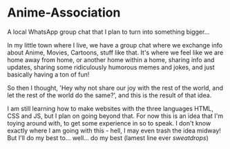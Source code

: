 # Anime-Association
A local WhatsApp group chat that I plan to turn into something bigger...

In my little town where I live, we have a group chat where we exchange info about Anime, Movies, Cartoons, stuff like that. It's where we feel like we are home away from home, or another home within a home, sharing info and updates, sharing some ridiculously humorous memes and jokes, and just basically having a ton of fun!

So then I thought, 'Hey why not share our joy with the rest of the world, and let the rest of the world do the same?', and this is the result of that idea.

I am still learning how to make websites with the three languages HTML, CSS and JS, but I plan on going beyond that. For now this is an idea that I'm toying around with, to get some experience in so to speak. I don't know exactly where I am going with this - hell, I may even trash the idea midway! But I'll do my best to... well... do my best (lamest line ever *sweatdrops*)
